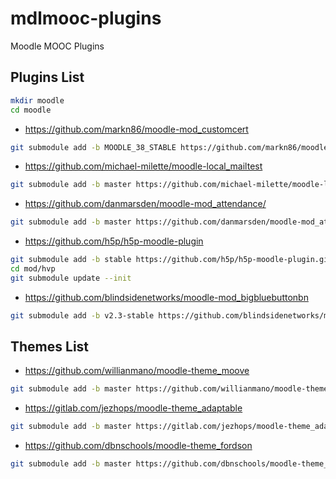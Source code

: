 # mdlmooc-plugins
Moodle MOOC Plugins

## Plugins List

```bash
mkdir moodle
cd moodle
```

- https://github.com/markn86/moodle-mod_customcert
```bash
git submodule add -b MOODLE_38_STABLE https://github.com/markn86/moodle-mod_customcert.git mod/customcert
```

- https://github.com/michael-milette/moodle-local_mailtest
```bash
git submodule add -b master https://github.com/michael-milette/moodle-local_mailtest.git local/mailtest
```

- https://github.com/danmarsden/moodle-mod_attendance/
```bash
git submodule add -b master https://github.com/danmarsden/moodle-mod_attendance.git mod/attendance
```

- https://github.com/h5p/h5p-moodle-plugin
```bash
git submodule add -b stable https://github.com/h5p/h5p-moodle-plugin.git mod/hvp
cd mod/hvp
git submodule update --init
```
- https://github.com/blindsidenetworks/moodle-mod_bigbluebuttonbn
```bash
git submodule add -b v2.3-stable https://github.com/blindsidenetworks/moodle-mod_bigbluebuttonbn.git mod/bigbluebuttonbn
```


## Themes List

- https://github.com/willianmano/moodle-theme_moove
```bash
git submodule add -b master https://github.com/willianmano/moodle-theme_moove.git theme/moove
```


- https://gitlab.com/jezhops/moodle-theme_adaptable
```bash
git submodule add -b master https://gitlab.com/jezhops/moodle-theme_adaptable.git theme/adaptable
```

- https://github.com/dbnschools/moodle-theme_fordson
```bash
git submodule add -b master https://github.com/dbnschools/moodle-theme_fordson.git theme/fordson
```

